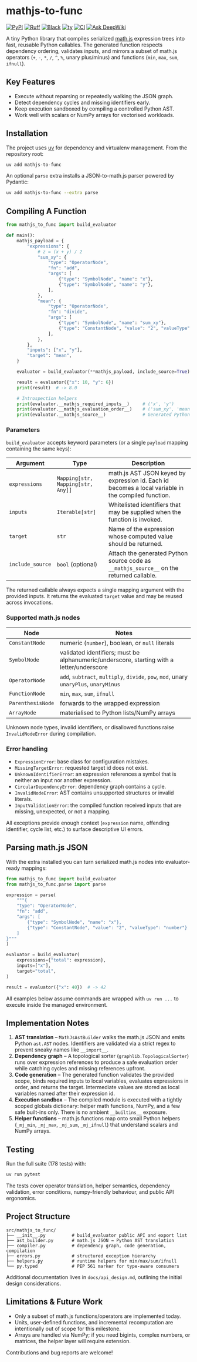 # mathjs-to-func

[![PyPI](https://img.shields.io/pypi/v/mathjs-to-func.svg)](https://pypi.org/project/mathjs-to-func/)
[![Ruff](https://img.shields.io/endpoint?url=https://raw.githubusercontent.com/astral-sh/ruff/main/assets/badge/v2.json)](https://github.com/astral-sh/ruff)
[![Black](https://img.shields.io/badge/code%20style-black-000000.svg)](https://github.com/ambv/black)
[![ty](https://img.shields.io/endpoint?url=https://raw.githubusercontent.com/astral-sh/ty/main/assets/badge/v0.json)](https://github.com/astral-sh/ty)
[![CI](https://github.com/hbmartin/mathjs-to-func/actions/workflows/ci.yml/badge.svg)](https://github.com/hbmartin/mathjs-to-func/actions/workflows/ci.yml)
[![Ask DeepWiki](https://deepwiki.com/badge.svg)](https://deepwiki.com/hbmartin/mathjs-to-func)

A tiny Python library that compiles serialized [math.js](https://mathjs.org/) expression trees into fast, reusable Python callables. The generated function respects dependency ordering, validates inputs, and mirrors a subset of math.js operators (`+`, `-`, `*`, `/`, `^`, `%`, unary plus/minus) and functions (`min`, `max`, `sum`, `ifnull`).

## Key Features
- Execute without reparsing or repeatedly walking the JSON graph.
- Detect dependency cycles and missing identifiers early.
- Keep execution sandboxed by compiling a controlled Python AST.
- Work well with scalars or NumPy arrays for vectorised workloads.

## Installation

The project uses [uv](https://github.com/astral-sh/uv) for dependency and virtualenv management. From the repository root:

```bash
uv add mathjs-to-func
```

An optional `parse` extra installs a JSON-to-math.js parser powered by Pydantic:

```bash
uv add mathjs-to-func --extra parse
```

## Compiling A Function

```python
from mathjs_to_func import build_evaluator

def main():
    mathjs_payload = {
        "expressions": {
            # z = (x + y) / 2
            "sum_xy": {
                "type": "OperatorNode",
                "fn": "add",
                "args": [
                    {"type": "SymbolNode", "name": "x"},
                    {"type": "SymbolNode", "name": "y"},
                ],
            },
            "mean": {
                "type": "OperatorNode",
                "fn": "divide",
                "args": [
                    {"type": "SymbolNode", "name": "sum_xy"},
                    {"type": "ConstantNode", "value": "2", "valueType": "number"},
                ],
            },
        },
        "inputs": ["x", "y"],
        "target": "mean",
    }

    evaluator = build_evaluator(**mathjs_payload, include_source=True)

    result = evaluator({"x": 10, "y": 6})
    print(result)  # -> 8.0

    # Introspection helpers
    print(evaluator.__mathjs_required_inputs__)     # ('x', 'y')
    print(evaluator.__mathjs_evaluation_order__)    # ('sum_xy', 'mean')
    print(evaluator.__mathjs_source__)              # Generated Python source
```

### Parameters

`build_evaluator` accepts keyword parameters (or a single `payload` mapping containing the same keys):

| Argument      | Type                               | Description |
|---------------|------------------------------------|-------------|
| `expressions` | `Mapping[str, Mapping[str, Any]]`   | math.js AST JSON keyed by expression id. Each id becomes a local variable in the compiled function. |
| `inputs`      | `Iterable[str]`                     | Whitelisted identifiers that may be supplied when the function is invoked. |
| `target`      | `str`                               | Name of the expression whose computed value should be returned. |
| `include_source` | `bool` (optional)                 | Attach the generated Python source code as `__mathjs_source__` on the returned callable. |

The returned callable always expects a single mapping argument with the provided inputs. It returns the evaluated `target` value and may be reused across invocations.

### Supported math.js nodes

| Node                     | Notes |
|-------------------------|-------|
| `ConstantNode`          | numeric (`number`), boolean, or `null` literals |
| `SymbolNode`            | validated identifiers; must be alphanumeric/underscore, starting with a letter/underscore |
| `OperatorNode`          | `add`, `subtract`, `multiply`, `divide`, `pow`, `mod`, unary `unaryPlus`, `unaryMinus` |
| `FunctionNode`          | `min`, `max`, `sum`, `ifnull` |
| `ParenthesisNode`       | forwards to the wrapped expression |
| `ArrayNode`             | materialised to Python lists/NumPy arrays |

Unknown node types, invalid identifiers, or disallowed functions raise `InvalidNodeError` during compilation.

### Error handling

- `ExpressionError`: base class for configuration mistakes.
- `MissingTargetError`: requested target id does not exist.
- `UnknownIdentifierError`: an expression references a symbol that is neither an input nor another expression.
- `CircularDependencyError`: dependency graph contains a cycle.
- `InvalidNodeError`: AST contains unsupported structures or invalid literals.
- `InputValidationError`: the compiled function received inputs that are missing, unexpected, or not a mapping.

All exceptions provide enough context (`expression` name, offending identifier, cycle list, etc.) to surface descriptive UI errors.

## Parsing math.js JSON

With the extra installed you can turn serialized math.js nodes into evaluator-ready mappings:

```python
from mathjs_to_func import build_evaluator
from mathjs_to_func.parse import parse

expression = parse(
    """{
    "type": "OperatorNode",
    "fn": "add",
    "args": [
        {"type": "SymbolNode", "name": "x"},
        {"type": "ConstantNode", "value": "2", "valueType": "number"}
    ]
}"""
)

evaluator = build_evaluator(
    expressions={"total": expression},
    inputs=["x"],
    target="total",
)

result = evaluator({"x": 40})  # -> 42
```

All examples below assume commands are wrapped with `uv run ...` to execute inside the managed environment.

## Implementation Notes

1. **AST translation** – `MathJsAstBuilder` walks the math.js JSON and emits Python `ast.AST` nodes. Identifiers are validated via a strict regex to prevent sneaky names like `__import__`.
2. **Dependency graph** – A topological sorter (`graphlib.TopologicalSorter`) runs over expression references to produce a safe evaluation order while catching cycles and missing references upfront.
3. **Code generation** – The generated function validates the provided scope, binds required inputs to local variables, evaluates expressions in order, and returns the target. Intermediate values are stored as local variables named after their expression id.
4. **Execution sandbox** – The compiled module is executed with a tightly scoped globals dictionary: helper math functions, NumPy, and a few safe built-ins only. There is no ambient `__builtins__` exposure.
5. **Helper functions** – math.js functions map onto small Python helpers (`_mj_min`, `_mj_max`, `_mj_sum`, `_mj_ifnull`) that understand scalars and NumPy arrays.

## Testing

Run the full suite (178 tests) with:

```bash
uv run pytest
```

The tests cover operator translation, helper semantics, dependency validation, error conditions, numpy-friendly behaviour, and public API ergonomics.

## Project Structure

```
src/mathjs_to_func/
├── __init__.py          # build_evaluator public API and export list
├── ast_builder.py       # math.js JSON → Python AST translation
├── compiler.py          # dependency graph, code generation, compilation
├── errors.py            # structured exception hierarchy
├── helpers.py           # runtime helpers for min/max/sum/ifnull
└── py.typed             # PEP 561 marker for type-aware consumers
```

Additional documentation lives in `docs/api_design.md`, outlining the initial design considerations.

## Limitations & Future Work

- Only a subset of math.js functions/operators are implemented today.
- Units, user-defined functions, and incremental recomputation are intentionally out of scope for this milestone.
- Arrays are handled via NumPy; if you need bigints, complex numbers, or matrices, the helper layer will require extension.

Contributions and bug reports are welcome!
